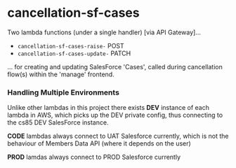 # cancellation-sf-cases
Two lambda functions (under a single handler) [via API Gateway]...

- `cancellation-sf-cases-raise-` POST
- `cancellation-sf-cases-update-` PATCH

... for creating and updating SalesForce 'Cases', called during cancellation flow(s) within the 'manage' frontend. 


### Handling Multiple Environments
Unlike other lambdas in this project there exists **DEV** instance of each lambda in AWS, which picks up the DEV private config, thus  connecting to the cs85 DEV SalesForce instance.

**CODE** lambdas always connect to UAT Salesforce currently, which is not the behaviour of Members Data API (where it depends on the user)

**PROD** lamdas always connect to PROD Salesforce currently
